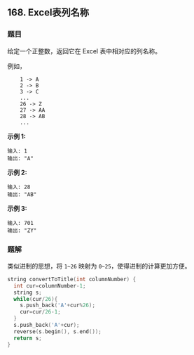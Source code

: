 ## 168. Excel表列名称

### 题目

给定一个正整数，返回它在 Excel 表中相对应的列名称。

例如，

```
    1 -> A
    2 -> B
    3 -> C
    ...
    26 -> Z
    27 -> AA
    28 -> AB 
    ...
```

**示例 1:**

```
输入: 1
输出: "A"
```

**示例 2:**

```
输入: 28
输出: "AB"
```

**示例 3:**

```
输入: 701
输出: "ZY"
```

### 题解

类似进制的思想，将 `1~26` 映射为 `0~25`，使得进制的计算更加方便。

```cpp
string convertToTitle(int columnNumber) {
  int cur=columnNumber-1;
  string s;
  while(cur/26){
    s.push_back('A'+cur%26);
    cur=cur/26-1;
  }
  s.push_back('A'+cur);
  reverse(s.begin(), s.end());
  return s;
}
```